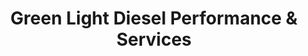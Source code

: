 ---
title: "Green Light Diesel Performance & Services"
url: /zanesville/green-light-diesel-performance-und-services/
shop: Allgemein
---